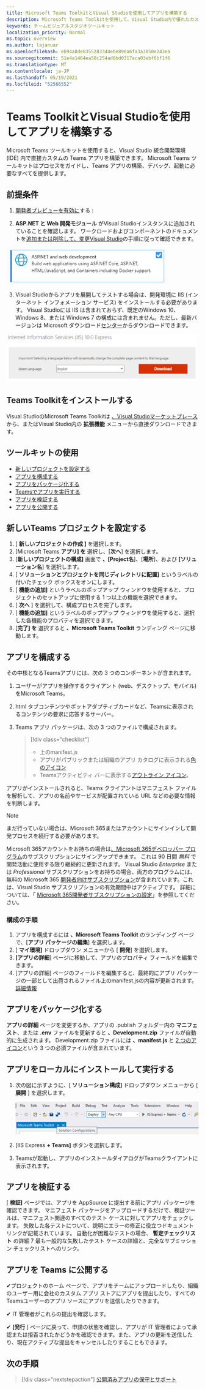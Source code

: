 ```yaml
---
title: Microsoft Teams ToolkitとVisual Studioを使用してアプリを構築する
description: Microsoft Teams Toolkitを使用して、Visual Studio内で優れたカスタム アプリを直接構築し始める
keywords: チームビジュアルスタジオツールキット
localization_priority: Normal
ms.topic: overview
ms.author: lajanuar
ms.openlocfilehash: eb94a8de0355283344ebe890a6fa3a3050e243ea
ms.sourcegitcommit: 51e4a1464ea58c254ad6bd0317aca03ebf6bf1f6
ms.translationtype: MT
ms.contentlocale: ja-JP
ms.lasthandoff: 05/19/2021
ms.locfileid: "52566552"
---
```

# <a name="build-apps-with-the-teams-toolkit-and-visual-studio"></a>Teams ToolkitとVisual Studioを使用してアプリを構築する

Microsoft Teams ツールキットを使用すると、Visual Studio 統合開発環境 (IDE) 内で直接カスタムの Teams アプリを構築できます。 Microsoft Teams ツールキットはプロセスをガイドし、Teams アプリの構築、デバッグ、起動に必要なすべてを提供します。

## <a name="prerequisites"></a>前提条件

1. [開発者プレビューを有効に](../resources/dev-preview/developer-preview-intro.md#enable-developer-preview)する :

1. **<span>ASP.NE</span>T と Web 開発モジュール** がVisual Studioインスタンスに追加されていることを確認します。 ワークロードおよびコンポーネントのドキュメントを[追加または削除して、変更Visual Studio](/visualstudio/install/modify-visual-studio?view=vs-2019&preserve-view=true)の手順に従って確認できます。

![ビジュアルスタジオ asp.net モジュール](../assets/images/visual-studio-web-dev-module.png)

3. Visual Studioからアプリを展開してテストする場合は、開発環境に IIS (インターネット インフォメーション サービス) をインストールする必要があります。 Visual Studioには IIS は含まれておらず、既定のWindows 10、Windows 8、または Windows 7 の構成には含まれません。ただし、最新バージョンは Microsoft ダウンロード[センター](https://www.microsoft.com/download/details.aspx?id=48264)からダウンロードできます。

![IIS ダウンロード ページ ビュー](../assets/images/iis.png)

## <a name="install-the-teams-toolkit"></a>Teams Toolkitをインストールする

Visual StudioのMicrosoft Teams Toolkitは [、Visual Studioマーケットプレース](https://marketplace.visualstudio.com/items?itemName=TeamsDevApp.vsteamstemplate)から、またはVisual Studio内の **拡張機能** メニューから直接ダウンロードできます。

## <a name="using-the-toolkit"></a>ツールキットの使用

- [新しいプロジェクトを設定する](#set-up-a-new-teams-project)
- [アプリを構成する](#configure-your-app)
- [アプリをパッケージ化する](#package-your-app)
- [Teamsでアプリを実行する](#install-and-run-your-app-locally)
- [アプリを検証する](#validate-your-app)
- [アプリを公開する](#publish-your-app-to-teams)

## <a name="set-up-a-new-teams-project"></a>新しいTeams プロジェクトを設定する

1. [ **新しいプロジェクトの作成 ]** を選択します。
1. [Microsoft Teams **アプリ] を** 選択し、[**次へ**] を選択します。
1. [**新しいプロジェクトの構成]** 画面で **、[Project名**]、[**場所**]、および **[ソリューション名**] を選択します。
1. [ **ソリューションとプロジェクトを同じディレクトリに配置]** というラベルの付いたチェック ボックスをオンにします。
1. [ **機能の追加]** というラベルのポップアップ ウィンドウを使用すると、プロジェクトのセットアップに使用する 1 つ以上の機能を選択できます。
1. [ **次へ** ] を選択して、構成プロセスを完了します。
1. [ **機能の追加]** というラベルのポップアップ ウィンドウを使用すると、選択した各機能のプロパティを選択できます。
1. [**完了] を** 選択すると **、Microsoft Teams Toolkit** ランディング ページに移動します。

## <a name="configure-your-app"></a>アプリを構成する

その中核となるTeamsアプリには、次の 3 つのコンポーネントが含まれます。

  1. ユーザーがアプリを操作するクライアント (web、デスクトップ、モバイル) をMicrosoft Teams。
  1. html タブコンテンツやボットアダプティブカードなど、Teamsに表示されるコンテンツの要求に応答するサーバー。
  1. Teams アプリ パッケージは、次の 3 つのファイルで構成されます。

      > [!div class="checklist"]
      >
      > - 上のmanifest.js
      > - アプリがパブリックまたは組織のアプリ カタログに表示される[色のアイコン](../resources/schema/manifest-schema.md#icons)
      > - Teamsアクティビティ バーに表示する[アウトライン アイコン](../resources/schema/manifest-schema.md#icons)。

アプリがインストールされると、Teams クライアントはマニフェスト ファイルを解析して、アプリの名前やサービスが配置されている URL などの必要な情報を判断します。

> [!NOTE]
>まだ行っていない場合は、Microsoft 365またはアカウントにサインインして開発プロセスを続行する必要があります。
>
> Microsoft 365アカウントをお持ちの場合は[、Microsoft 365デベロッパー プログラム](https://developer.microsoft.com/microsoft-365/dev-program)のサブスクリプションにサインアップできます。 これは 90 日間 *無料* で開発活動に使用する限り継続的に更新されます。 Visual Studio *Enterprise* または *Professional* サブスクリプションをお持ちの場合、両方のプログラムには、無料の Microsoft 365 [開発者向けサブスクリプション](https://aka.ms/MyVisualStudioBenefits)が含まれています。これは、Visual Studio サブスクリプションの有効期間中はアクティブです。 詳細については、「 [Microsoft 365開発者サブスクリプションの設定](/office/developer-program/office-365-developer-program-get-started)」を参照してください。
>

### <a name="configuration-steps"></a>構成の手順

1. アプリを構成するには **、Microsoft Teams Toolkit** のランディング ページで、[**アプリ パッケージの編集**] を選択します。
1. [ **マイ環境]** ドロップダウン メニューから [ **開発**] を選択します。
1. **[アプリの詳細**] ページに移動して、アプリのプロパティ フィールドを編集できます。
1. [アプリの詳細] ページのフィールドを編集すると、最終的にアプリ パッケージの一部として出荷されるファイル上のmanifest.jsの内容が更新されます。 [詳細情報](https://aka.ms/teams-toolkit-manifest)

## <a name="package-your-app"></a>アプリをパッケージ化する

**アプリの詳細** ページを変更するか、アプリの .publish フォルダー内の **マニフェスト**、または **.env** ファイルを更新すると **、Development.zip** ファイルが自動的に生成されます。  Development.zip ファイルには **、manifest.js** と [2 つのアイコン](../concepts/build-and-test/apps-package.md#app-icons)という 3 つの必須ファイルが含まれています。

## <a name="install-and-run-your-app-locally"></a>アプリをローカルにインストールして実行する

1. 次の図に示すように、[ **ソリューション構成]** ドロップダウン メニューから [ **展開** ] を選択します。

    ![ソリューション構成メニュー](../assets/images/solution-configurations.png)

2. [IIS Express **+ Teams]** ボタンを選択します。

1. Teamsが起動し、アプリのインストールダイアログがTeamsクライアントに表示されます。

## <a name="validate-your-app"></a>アプリを検証する

[ **検証]** ページでは、アプリを AppSource に提出する前にアプリ パッケージを確認できます。 マニフェスト パッケージをアップロードするだけで、検証ツールは、マニフェスト関連のすべてのテスト ケースに対してアプリをチェックします。 失敗した各テストについて、説明にエラーの修正に役立つドキュメント リンクが記載されています。 自動化が困難なテストの場合、 **暫定チェックリスト** の詳細 7 最も一般的な失敗したテスト ケースの詳細と、完全なサブミッション チェックリストへのリンク。

## <a name="publish-your-app-to-teams"></a>アプリを Teams に公開する

✔プロジェクトのホーム ページで、アプリをチームにアップロードしたり、組織のユーザー用に会社のカスタム アプリ ストアにアプリを提出したり、すべてのTeamsユーザーのアプリ ソースにアプリを送信したりできます。

✔ IT 管理者がこれらの提出を確認します。

✔ **[発行** ] ページに戻って、申請の状態を確認し、アプリが IT 管理者によって承認または拒否されたかどうかを確認できます。また、アプリの更新を送信したり、現在アクティブな提出をキャンセルしたりすることもできます。

## <a name="next-step"></a>次の手順

> [!div class="nextstepaction"]
> [公開済みアプリの保守とサポート](../concepts/deploy-and-publish/appsource/post-publish/overview.md)
>
